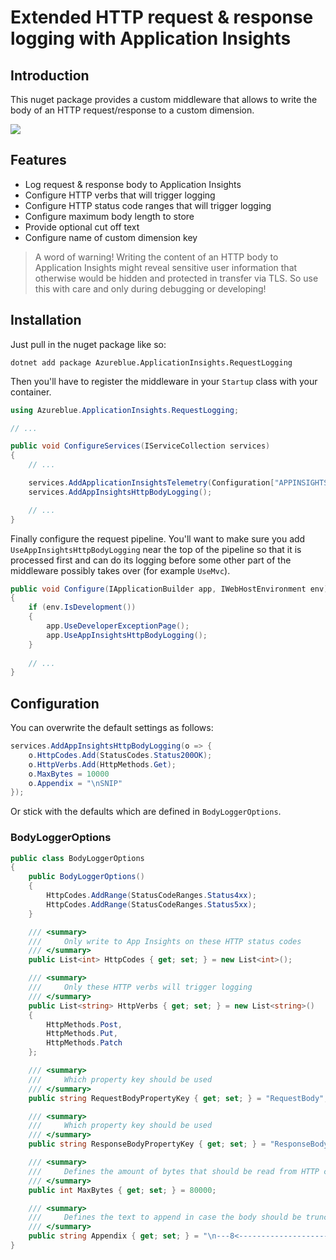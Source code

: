 # Extended HTTP request & response logging with Application Insights

## Introduction 

This nuget package provides a custom middleware that allows to write the body of an HTTP request/response to a custom dimension. 

![](https://i.imgur.com/0fxsnKN.png)

## Features

- Log request & response body to Application Insights
- Configure HTTP verbs that will trigger logging 
- Configure HTTP status code ranges that will trigger logging
- Configure maximum body length to store
- Provide optional cut off text
- Configure name of custom dimension key

> A word of warning! Writing the content of an HTTP body to Application Insights might reveal sensitive user information that otherwise would be hidden and protected in transfer via TLS. So use this with care and only during debugging or developing!

## Installation 

Just pull in the nuget package like so: 

```
dotnet add package Azureblue.ApplicationInsights.RequestLogging
```

Then you'll have to register the middleware in your `Startup` class with your container. 

```csharp
using Azureblue.ApplicationInsights.RequestLogging;

// ...

public void ConfigureServices(IServiceCollection services)
{
    // ...

    services.AddApplicationInsightsTelemetry(Configuration["APPINSIGHTS_CONNECTIONSTRING"]);
    services.AddAppInsightsHttpBodyLogging();

    // ...
}
```

Finally configure the request pipeline. You'll want to make sure you add `UseAppInsightsHttpBodyLogging` near the top of the pipeline so that it is processed first and can do its logging before some other part of the middleware possibly takes over (for example `UseMvc`).

```csharp
public void Configure(IApplicationBuilder app, IWebHostEnvironment env)
{
    if (env.IsDevelopment())
    {
        app.UseDeveloperExceptionPage();
        app.UseAppInsightsHttpBodyLogging();
    }
    
    // ...
}
```
## Configuration 

You can overwrite the default settings as follows:

```csharp
services.AddAppInsightsHttpBodyLogging(o => {
    o.HttpCodes.Add(StatusCodes.Status200OK);
    o.HttpVerbs.Add(HttpMethods.Get);
    o.MaxBytes = 10000
    o.Appendix = "\nSNIP"
});
```

Or stick with the defaults which are defined in `BodyLoggerOptions`.

### BodyLoggerOptions

```csharp
public class BodyLoggerOptions
{
    public BodyLoggerOptions()
    {
        HttpCodes.AddRange(StatusCodeRanges.Status4xx);
        HttpCodes.AddRange(StatusCodeRanges.Status5xx);
    }

    /// <summary>
    ///     Only write to App Insights on these HTTP status codes
    /// </summary>
    public List<int> HttpCodes { get; set; } = new List<int>();

    /// <summary>
    ///     Only these HTTP verbs will trigger logging
    /// </summary>
    public List<string> HttpVerbs { get; set; } = new List<string>()
    {
        HttpMethods.Post, 
        HttpMethods.Put,
        HttpMethods.Patch
    };

    /// <summary>
    ///     Which property key should be used
    /// </summary>
    public string RequestBodyPropertyKey { get; set; } = "RequestBody";

    /// <summary>
    ///     Which property key should be used
    /// </summary>
    public string ResponseBodyPropertyKey { get; set; } = "ResponseBody";

    /// <summary>
    ///     Defines the amount of bytes that should be read from HTTP context
    /// </summary>
    public int MaxBytes { get; set; } = 80000;

    /// <summary>
    ///     Defines the text to append in case the body should be truncated <seealso cref="MaxBytes"/>
    /// </summary>
    public string Appendix { get; set; } = "\n---8<------------------------\nTRUNCATED DUE TO MAXBYTES LIMIT";
}
```
